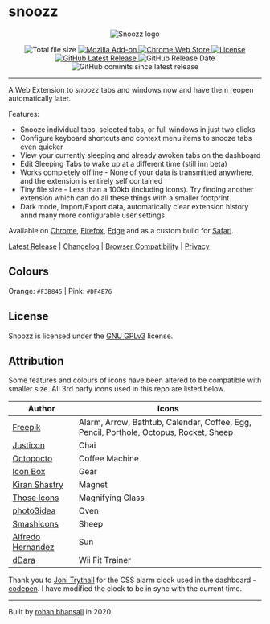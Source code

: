 # snoozz

<p align="center">
  <img src="https://i.imgur.com/RfUuNja.gif" alt="Snoozz logo"/>
</p>

<div align="center">
	<img src="https://img.shields.io/badge/crx%20size-89kb-brightgreen" alt="Total file size">
	<a target="_blank" href="https://addons.mozilla.org/en-US/firefox/addon/snoozz/">
		<img src="https://img.shields.io/amo/v/snoozz?color=orange&logo=firefox-browser&label=firefox%20add-on" alt="Mozilla Add-on">
		</a>
	<a target="_blank" href="https://chrome.google.com/webstore/detail/snoozz-snooze-tabs-window/lklendgldejcnkkaldoggoapclkepgfb">
		<img src="https://img.shields.io/chrome-web-store/v/lklendgldejcnkkaldoggoapclkepgfb?logo=google-chrome&color=yellow&logoColor=white" alt="Chrome Web Store">
	</a>
	<a href="https://github.com/rohanb10/snoozz-tab-snoozing/blob/master/LICENSE">
		<img src="https://img.shields.io/github/license/rohanb10/snoozz-tab-snoozing?color=lightgrey" alt="License">
	</a>
</div>
<div align="center">
	<a href="https://github.com/rohanb10/snoozz-tab-snoozing/releases/latest/">
		<img alt="GitHub Latest Release" src="https://img.shields.io/github/v/release/rohanb10/snoozz-tab-snoozing?label=latest%20release">
	</a>
	<img alt="GitHub Release Date" src="https://img.shields.io/github/release-date/rohanb10/snoozz-tab-snoozing?color=red">
	<img alt="GitHub commits since latest release" src="https://img.shields.io/github/commits-since/rohanb10/snoozz-tab-snoozing/latest?color=9cf">
</div>


-------------


A Web Extension to *snoozz* tabs and windows now and have them reopen automatically later.

Features:
- Snooze individual tabs, selected tabs, or full windows in just two clicks
- Configure keyboard shortcuts and context menu items to snooze tabs even quicker
- View your currently sleeping and already awoken tabs on the dashboard
- Edit Sleeping Tabs to wake up at a different time (still inn beta)
- Works completely offline - None of your data is transmitted anywhere, and the extension is entirely self contained
- Tiny file size - Less than a 100kb (including icons). Try finding another extension which can do all these things with a smaller footprint
- Dark mode, Import/Export data, automatically clear extension history annd many more configurable user settings


Available on [Chrome](https://chrome.google.com/webstore/detail/snoozz-snooze-tabs-window/lklendgldejcnkkaldoggoapclkepgfb), [Firefox](https://addons.mozilla.org/en-US/firefox/addon/snoozz/), [Edge](https://microsoftedge.microsoft.com/addons/detail/ifofnjpbldmdcbkaalbdgaopphhlopok) and as a custom build for [Safari](https://github.com/rohanb10/snoozz-tab-snoozing/blob/master/docs/safari.md).

[Latest Release](https://github.com/rohanb10/snoozz-tab-snoozing/releases/latest/) | [Changelog](https://github.com/rohanb10/snoozz-tab-snoozing/blob/master/docs/changelog.md) | [Browser Compatibility](https://github.com/rohanb10/snoozz-tab-snoozing/blob/master/docs/compatibility.md) | [Privacy](https://github.com/rohanb10/snoozz-tab-snoozing/blob/master/docs/PRIVACY.md)



## Colours

Orange: `#F3B845` | Pink: `#DF4E76`

## License

Snoozz is licensed under the [GNU GPLv3](https://github.com/rohanb10/snoozz-tab-snoozing/blob/master/LICENSE) license.

## Attribution
Some features and colours of icons have been altered to be compatible with smaller size. All 3rd party icons used in this repo are listed below.

| Author | Icons |
|--|--|
| [Freepik](https://www.flaticon.com/authors/freepik) | Alarm, Arrow, Bathtub, Calendar, Coffee, Egg, Pencil, Porthole, Octopus, Rocket, Sheep
| [Justicon](https://dribbble.com/Justicon) | Chai
| [Octopocto](https://www.flaticon.com/authors/octopocto) | Coffee Machine
| [Icon Box](https://www.flaticon.com/authors/icon-box) | Gear
| [Kiran Shastry](https://dribbble.com/kiranshastry) | Magnet
| [Those Icons](https://www.flaticon.com/authors/those-icons) | Magnifying Glass
| [photo3idea](https://www.behance.net/Photo3idea) | Oven
| [Smashicons](https://smashicons.com/) | Sheep
| [Alfredo Hernandez](https://www.alfredocreates.com/) | Sun
| [dDara](https://www.flaticon.com/authors/ddara) | Wii Fit Trainer

Thank you to [Joni Trythall](https://jonitrythall.com/) for the CSS alarm clock used in the dashboard - [codepen](https://codepen.io/jonitrythall/pen/slvmi). I have modified the clock to be in sync with the current time.


------


Built by [rohan bhansali](https://rohan.xyz) in 2020